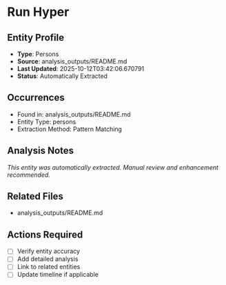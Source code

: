 # Run Hyper

## Entity Profile
- **Type**: Persons
- **Source**: analysis_outputs/README.md
- **Last Updated**: 2025-10-12T03:42:06.670791
- **Status**: Automatically Extracted

## Occurrences
- Found in: analysis_outputs/README.md
- Entity Type: persons
- Extraction Method: Pattern Matching

## Analysis Notes
*This entity was automatically extracted. Manual review and enhancement recommended.*

## Related Files
- analysis_outputs/README.md

## Actions Required
- [ ] Verify entity accuracy
- [ ] Add detailed analysis
- [ ] Link to related entities
- [ ] Update timeline if applicable
